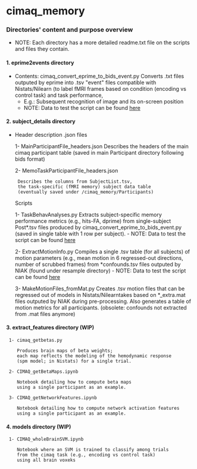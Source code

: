# cimaq_memory

### Directories' content and purpose overview

- NOTE: Each directory has a more detailed readme.txt file
        on the scripts and files they contain.

#### 1. eprime2events directory

- Contents:
   cimaq_convert_eprime_to_bids_event.py
   Converts .txt files outputed by eprime into .tsv "event"
   files compatible with Nistats/Nilearn (to label fMRI frames
   based on condition (encoding vs control task) and task performance,
   - E.g.: Subsequent recognition of image and its on-screen position
   - NOTE: Data to test the script can be found [here](https://www.dropbox.com/sh/1ijtytsqu3zghec/AAAnzupem2TA45EGyW9QpuH9a?dl=0)

#### 2. subject_details directory

- Header description .json files

    1- MainParticipantFile_headers.json
       Describes the headers of the main
       cimaq participant table
       (saved in main Participant directory
        following bids format)

    2- MemoTaskParticipantFile_headers.json

       Describes the columns from SubjectList.tsv,
       the task-specific (fMRI memory) subject data table
       (eventually saved under /cimaq_memory/Participants)

   Scripts

     1- TaskBehavAnalyses.py
        Extracts subject-specific memory performance metrics
        (e.g., hits-FA, dprime) from single-subject Post*.tsv files
        produced by cimaq_convert_eprime_to_bids_event.py
        (saved in single table with 1 row per subject).
        - NOTE: Data to test the script can be found [here](https://www.dropbox.com/sh/92rztaa42bfr5m4/AADK6ACkCf33Ri_1o_vr4xNTa?dl=0)

     2- ExtractMotionInfo.py
        Compiles a single .tsv table (for all subjects) of
        motion parameters (e.g., mean motion in 6 regressed-out directions,
        number of scrubbed frames) from *confounds.tsv files outputed
        by NIAK (found under resample directory)
        - NOTE: Data to test the script can be found [here](https://www.dropbox.com/sh/7japgtb6a64qk7n/AAB4M9e1aOFgCVD1-iI0e8cSa?dl=0)

     3- MakeMotionFiles_fromMat.py
        Creates .tsv motion files that can be regressed out of models
        in Nistats/Nilearntakes based on *_extra.mat files
        outputed by NIAK during pre-processing.
        Also generates a table of motion metrics for all participants.
        (obsolete: confounds not extracted from .mat files anymore)

#### 3. extract_features directory (WIP)

     1- cimaq_getbetas.py

        Produces brain maps of beta weights;
        each map reflects the modeling of the hemodynamic response
        (spm model; in Nistats) for a single trial.

     2- CIMAQ_getBetaMaps.ipynb

        Notebook detailing how to compute beta maps
        using a single participant as an example.

     3- CIMAQ_getNetworkFeatures.ipynb

        Notebook detailing how to compute network activation features
        using a single participant as an example.


#### 4. models directory (WIP)

     1- CIMAQ_wholeBrainSVM.ipynb

        Notebook where an SVM is trained to classify among trials
        from the cimaq task (e.g., encoding vs control task)
        using all brain voxeks
